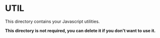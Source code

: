 # UTIL

This directory contains your Javascript utilities.

**This directory is not required, you can delete it if you don't want to use it.**
